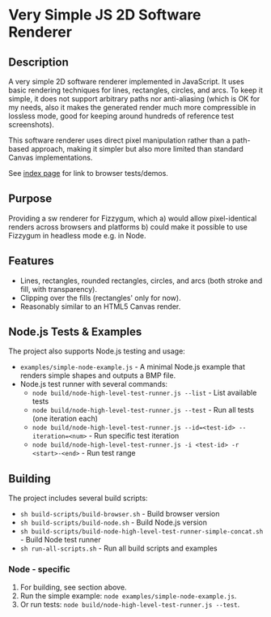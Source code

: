 # Very Simple JS 2D Software Renderer

## Description
A very simple 2D software renderer implemented in JavaScript. It uses basic rendering techniques for lines, rectangles, circles, and arcs. To keep it simple, it does not support arbitrary paths nor anti-aliasing (which is OK for my needs, also it makes the generated render much more compressible in lossless mode, good for keeping around hundreds of reference test screenshots).

This software renderer uses direct pixel manipulation rather than a path-based approach, making it simpler but also more limited than standard Canvas implementations.

See [index page](https://davidedc.github.io/Minimal-2D-Js-Software-Renderer/) for link to browser tests/demos.

## Purpose
Providing a sw renderer for Fizzygum, which a) would allow pixel-identical renders across browsers and platforms b) could make it possible to use Fizzygum in headless mode e.g. in Node.

## Features
- Lines, rectangles, rounded rectangles, circles, and arcs (both stroke and fill, with transparency).
- Clipping over the fills (rectangles' only for now).
- Reasonably similar to an HTML5 Canvas render.

## Node.js Tests & Examples
The project also supports Node.js testing and usage:

- `examples/simple-node-example.js` - A minimal Node.js example that renders simple shapes and outputs a BMP file.
- Node.js test runner with several commands:
  - `node build/node-high-level-test-runner.js --list` - List available tests
  - `node build/node-high-level-test-runner.js --test` - Run all tests (one iteration each)
  - `node build/node-high-level-test-runner.js --id=<test-id> --iteration=<num>` - Run specific test iteration
  - `node build/node-high-level-test-runner.js -i <test-id> -r <start>-<end>` - Run test range

## Building
The project includes several build scripts:
- `sh build-scripts/build-browser.sh` - Build browser version
- `sh build-scripts/build-node.sh` - Build Node.js version
- `sh build-scripts/build-node-high-level-test-runner-simple-concat.sh` - Build Node test runner
- `sh run-all-scripts.sh` - Run all build scripts and examples

### Node - specific
1. For building, see section above.
2. Run the simple example: `node examples/simple-node-example.js`.
3. Or run tests: `node build/node-high-level-test-runner.js --test`.